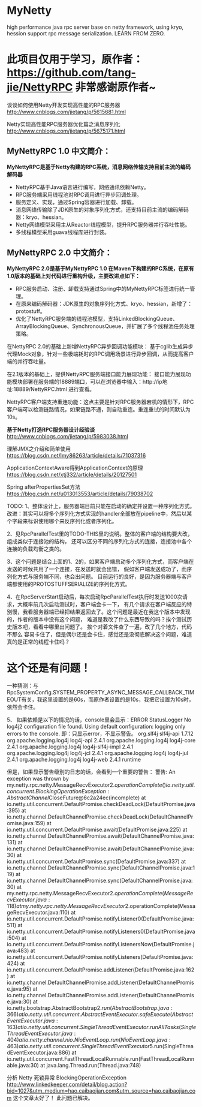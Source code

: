 # MyNetty
high performance java rpc server base on netty framework, using kryo, hession support rpc message serialization. LEARN FROM ZERO.

# 此项目仅用于学习，原作者：https://github.com/tang-jie/NettyRPC 非常感谢原作者~


谈谈如何使用Netty开发实现高性能的RPC服务器 http://www.cnblogs.com/jietang/p/5615681.html

Netty实现高性能RPC服务器优化篇之消息序列化 http://www.cnblogs.com/jietang/p/5675171.html

## MyNettyRPC 1.0 中文简介：
**MyNettyRPC是基于Netty构建的RPC系统，消息网络传输支持目前主流的编码解码器**
* NettyRPC基于Java语言进行编写，网络通讯依赖Netty。
* RPC服务端采用线程池对RPC调用进行异步回调处理。
* 服务定义、实现，通过Spring容器进行加载、卸载。
* 消息网络传输除了JDK原生的对象序列化方式，还支持目前主流的编码解码器：kryo、hessian。
* Netty网络模型采用主从Reactor线程模型，提升RPC服务器并行吞吐性能。
* 多线程模型采用guava线程库进行封装。


## MyNettyRPC 2.0 中文简介：
**MyNettyRPC 2.0是基于MyNettyRPC 1.0 在Maven下构建的RPC系统，在原有1.0版本的基础上对代码进行重构升级，主要改进点如下：**
* RPC服务启动、注册、卸载支持通过Spring中的MyNettyRPC标签进行统一管理。
* 在原来编码解码器：JDK原生的对象序列化方式、kryo、hessian，新增了：protostuff。
* 优化了NettyRPC服务端的线程池模型，支持LinkedBlockingQueue、ArrayBlockingQueue、SynchronousQueue，并扩展了多个线程池任务处理策略。

在NettyRPC 2.0的基础上新增NettyRPC异步回调功能模块：
基于cglib生成异步代理Mock对象，针对一些极端耗时的RPC调用场景进行异步回调，从而提高客户端的并行吞吐量。

在2.1版本的基础上，提供NettyRPC服务端接口能力展现功能：
接口能力展现功能模块部署在服务端的18889端口，可以在浏览器中输入：http://ip地址:18889/NettyRPC.html 进行查看。

NettyRPC客户端支持重连功能：这点主要是针对RPC服务器宕机的情形下，RPC客户端可以检测链路情况，如果链路不通，则自动重连。重连重试的时间默认为10s。
 

**基于Netty打造RPC服务器设计经验谈**
http://www.cnblogs.com/jietang/p/5983038.html

理解JMX之介绍和简单使用
https://blog.csdn.net/lmy86263/article/details/71037316

ApplicationContextAware得到ApplicationContext的原理
https://blog.csdn.net/xtj332/article/details/20127501

Spring afterPropertiesSet方法
https://blog.csdn.net/u013013553/article/details/79038702

TODO:
1、整体设计上，服务器端目前只能在启动的确定并设置一种序列化方式。
改进：其实可以将多个序列化方式实现的handler全部放在pipeline中，然后以某个字段来标识使用哪个来反序列化或者序列化。

2、见RpcParallelTest里的TODO-THIS里的说明。整体的客户端的结构要大改，组成类似于连接池的结构，
还可以区分不同的序列化方式的连接，连接池中各个连接的负载均衡之类的。

3、这个问题是结合上面的1、2的，如果客户端启动多个序列化方式，而客户端在发送的时候共用了一个连接，在发送时就会出错，
假如客户端发送成功了，而序列化方式与服务端不同，也会出问题。
目前运行的良好，是因为服务器端与客户端都使用的PROTOSTUFFSERIALIZE的序列化方式。

4、在RpcServerStart启动后，每次启动RpcParallelTest执行时发送1000次请求，大概率前几次启动测试时，客户端会卡一下，
有几个请求在客户端反应的特别慢，我看服务器端已经把结果返回去了。这个问题是最近在我这个版本中发现的，作者的版本中没有这个问题，
难道是我改了什么东西导致的吗？挨个测试历史版本吧，看看中哪里出问题了。
挨个对着文件查了一遍，改了几个地方，代码不那么 容易卡住了，但是偶尔还是会卡住，感觉还是没彻底解决这个问题，难道真的是正常的线程卡住吗？
# 这个还是有问题！
一种猜测：与RpcSystemConfig.SYSTEM_PROPERTY_ASYNC_MESSAGE_CALLBACK_TIMEOUT有关，我这里设置的是60s，而原作者设置的是10s，我把它设置为10s时，依然会卡住。

5、
如果依赖是以下的情况的话，console里会显示：ERROR StatusLogger No log4j2 configuration file found. Using default configuration: logging only errors to the console.
即：只显示error，不显示警告。
<dependency>
            <groupId>org.slf4j</groupId>
            <artifactId>slf4j-api</artifactId>
            <version>1.7.12</version>
        </dependency>
        <dependency>
            <groupId>org.apache.logging.log4j</groupId>
            <artifactId>log4j-api</artifactId>
            <version>2.4.1</version>
        </dependency>
        <dependency>
            <groupId>org.apache.logging.log4j</groupId>
            <artifactId>log4j-core</artifactId>
            <version>2.4.1</version>
        </dependency>
        <dependency>
            <groupId>org.apache.logging.log4j</groupId>
            <artifactId>log4j-slf4j-impl</artifactId>
            <version>2.4.1</version>
        </dependency>
        <dependency>
            <groupId>org.apache.logging.log4j</groupId>
            <artifactId>log4j-jcl</artifactId>
            <version>2.4.1</version>
        </dependency>
        <dependency>
            <groupId>org.apache.logging.log4j</groupId>
            <artifactId>log4j-jul</artifactId>
            <version>2.4.1</version>
        </dependency>
        <dependency>
            <groupId>org.apache.logging.log4j</groupId>
            <artifactId>log4j-web</artifactId>
            <version>2.4.1</version>
            <scope>runtime</scope>
        </dependency>

但是，如果显示警告级别的日志的话，会看到一个重要的警告：
警告: An exception was thrown by my.netty.rpc.netty.MessageRecvExecutor$2.operationComplete()
io.netty.util.concurrent.BlockingOperationException: AbstractChannel$CloseFuture@6c2a24ec(incomplete)
	at io.netty.util.concurrent.DefaultPromise.checkDeadLock(DefaultPromise.java:395)
	at io.netty.channel.DefaultChannelPromise.checkDeadLock(DefaultChannelPromise.java:159)
	at io.netty.util.concurrent.DefaultPromise.await(DefaultPromise.java:225)
	at io.netty.channel.DefaultChannelPromise.await(DefaultChannelPromise.java:131)
	at io.netty.channel.DefaultChannelPromise.await(DefaultChannelPromise.java:30)
	at io.netty.util.concurrent.DefaultPromise.sync(DefaultPromise.java:337)
	at io.netty.channel.DefaultChannelPromise.sync(DefaultChannelPromise.java:119)
	at io.netty.channel.DefaultChannelPromise.sync(DefaultChannelPromise.java:30)
	at my.netty.rpc.netty.MessageRecvExecutor$2.operationComplete(MessageRecvExecutor.java:118)
	at my.netty.rpc.netty.MessageRecvExecutor$2.operationComplete(MessageRecvExecutor.java:110)
	at io.netty.util.concurrent.DefaultPromise.notifyListener0(DefaultPromise.java:511)
	at io.netty.util.concurrent.DefaultPromise.notifyListeners0(DefaultPromise.java:504)
	at io.netty.util.concurrent.DefaultPromise.notifyListenersNow(DefaultPromise.java:483)
	at io.netty.util.concurrent.DefaultPromise.notifyListeners(DefaultPromise.java:424)
	at io.netty.util.concurrent.DefaultPromise.addListener(DefaultPromise.java:162)
	at io.netty.channel.DefaultChannelPromise.addListener(DefaultChannelPromise.java:95)
	at io.netty.channel.DefaultChannelPromise.addListener(DefaultChannelPromise.java:30)
	at io.netty.bootstrap.AbstractBootstrap$2.run(AbstractBootstrap.java:366)
	at io.netty.util.concurrent.AbstractEventExecutor.safeExecute(AbstractEventExecutor.java:163)
	at io.netty.util.concurrent.SingleThreadEventExecutor.runAllTasks(SingleThreadEventExecutor.java:404)
	at io.netty.channel.nio.NioEventLoop.run(NioEventLoop.java:463)
	at io.netty.util.concurrent.SingleThreadEventExecutor$5.run(SingleThreadEventExecutor.java:886)
	at io.netty.util.concurrent.FastThreadLocalRunnable.run(FastThreadLocalRunnable.java:30)
	at java.lang.Thread.run(Thread.java:748)

分析 Netty 死锁异常 BlockingOperationException
http://www.linkedkeeper.com/detail/blog.action?bid=1027&utm_medium=hao.caibaojian.com&utm_source=hao.caibaojian.com
这个文章太好了！
此问题已解决。










